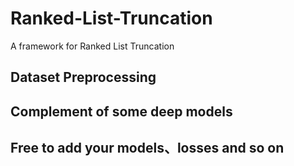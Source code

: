 # Ranked-List-Truncation
A framework for Ranked List Truncation

## Dataset Preprocessing

## Complement of some deep models

## Free to add your models、losses and so on
